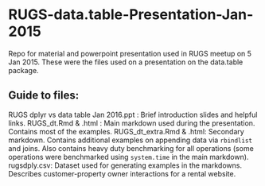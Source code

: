 # RUGS-data.table-Presentation-Jan-2015
Repo for material and powerpoint presentation used in RUGS meetup on 5 Jan 2015. These were the files used on a presentation on the data.table package.

## Guide to files:
RUGS dplyr vs data table Jan 2016.ppt : Brief introduction slides and helpful links.
RUGS_dt.Rmd & .html : Main markdown used during the presentation. Contains most of the examples.
RUGS_dt_extra.Rmd & .html: Secondary markdown. Contains additional examples on appending data via `rbindlist` and joins. Also contains heavy duty benchmarking for all operations (some operations were benchmarked using `system.time` in the main markdown).
rugsdply.csv: Dataset used for generating examples in the markdowns. Describes customer-property owner interactions for a rental website.
